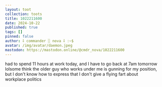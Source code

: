 ```yaml
---
layout: toot
collection: toots
title: 1022211600
date: 2024-10-22
published: true
tags: []
pinned: false
author: ⸸ commander ░ nova ⸸ :~$
avatar: /img/avatar/daemon.jpeg
mastodon: https://mastodon.online/@cmdr_nova/1022211600
---
```


had to spend 11 hours at work today, and I have to go back at 7am tomorrow lolsome think the older guy who works under me is gunning for my position, but I don't know how to express that I don't give a flying fart about workplace politics

